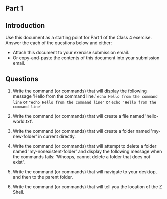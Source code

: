 ## Part 1

## Introduction
Use this document as a starting point for Part 1 of the Class 4 exercise. Answer the each of the questions below and either:
  - Attach this document to your exercise submission email.
  - Or copy-and-paste the contents of this document into your submission email.

## Questions
1. Write the command (or commands) that will display the following message 'Hello from the command line.'
<code>echo Hello from the command line</code> or <code>"echo Hello from the command line"</code> or <code>echo 'Hello from the command line'</code>

2. Write the command (or commands) that will create a file named 'hello-world.txt'.
<your-answer-here>

3. Write the command (or commands) that will create a folder named 'my-new-folder' in current directly.
<your-answer-here>

4. Write the command (or commands) that will attempt to delete a folder named 'my-nonexistent-folder' and display the following message when the commands fails: 'Whoops, cannot delete a folder that does not exist'.
<your-answer-here>

5. Write the command (or commands) that will navigate to your desktop, and then to the parent folder.
<your-answer-here>

6. Write the command (or commands) that will tell you the location of the Z Shell.
<your-answer-here>
